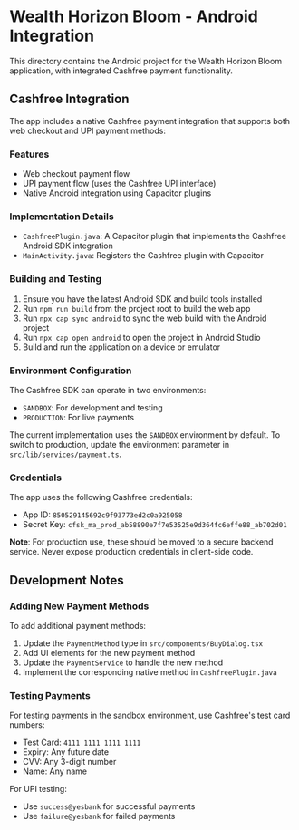 # Wealth Horizon Bloom - Android Integration

This directory contains the Android project for the Wealth Horizon Bloom application, with integrated Cashfree payment functionality.

## Cashfree Integration

The app includes a native Cashfree payment integration that supports both web checkout and UPI payment methods:

### Features

- Web checkout payment flow
- UPI payment flow (uses the Cashfree UPI interface)
- Native Android integration using Capacitor plugins

### Implementation Details

- `CashfreePlugin.java`: A Capacitor plugin that implements the Cashfree Android SDK integration
- `MainActivity.java`: Registers the Cashfree plugin with Capacitor

### Building and Testing

1. Ensure you have the latest Android SDK and build tools installed
2. Run `npm run build` from the project root to build the web app
3. Run `npx cap sync android` to sync the web build with the Android project
4. Run `npx cap open android` to open the project in Android Studio
5. Build and run the application on a device or emulator

### Environment Configuration

The Cashfree SDK can operate in two environments:

- `SANDBOX`: For development and testing
- `PRODUCTION`: For live payments

The current implementation uses the `SANDBOX` environment by default. To switch to production, update the environment parameter in `src/lib/services/payment.ts`.

### Credentials

The app uses the following Cashfree credentials:

- App ID: `850529145692c9f93773ed2c0a925058`
- Secret Key: `cfsk_ma_prod_ab58890e7f7e53525e9d364fc6effe88_ab702d01`

**Note**: For production use, these should be moved to a secure backend service. Never expose production credentials in client-side code.

## Development Notes

### Adding New Payment Methods

To add additional payment methods:

1. Update the `PaymentMethod` type in `src/components/BuyDialog.tsx`
2. Add UI elements for the new payment method
3. Update the `PaymentService` to handle the new method
4. Implement the corresponding native method in `CashfreePlugin.java`

### Testing Payments

For testing payments in the sandbox environment, use Cashfree's test card numbers:

- Test Card: `4111 1111 1111 1111`
- Expiry: Any future date
- CVV: Any 3-digit number
- Name: Any name

For UPI testing:
- Use `success@yesbank` for successful payments
- Use `failure@yesbank` for failed payments 